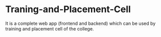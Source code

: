 # Traning-and-Placement-Cell
It is a complete web app (frontend and backend) which can be used by training and placement cell of the college.
